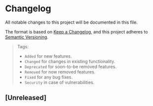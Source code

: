 # Changelog

All notable changes to this project will be documented in this file.

The format is based on [Keep a Changelog](https://keepachangelog.com/en/1.0.0/),
and this project adheres to [Semantic Versioning](https://semver.org/spec/v2.0.0.html).

> Tags:
> 
> - `Added` for new features.
> - `Changed` for changes in existing functionality.
> - `Deprecated` for soon-to-be removed features.
> - `Removed` for now removed features.
> - `Fixed` for any bug fixes.
> - `Security` in case of vulnerabilities.

## [Unreleased]
